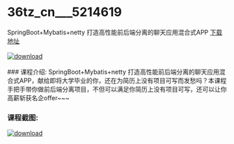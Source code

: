 # 36tz_cn___5214619
SpringBoot+Mybatis+netty 打造高性能前后端分离的聊天应用混合式APP
[下载地址](http://www.36tz.cn/article/5214619 "下载地址")
<br/></br>[![download](http://36tz.cn/muke_img/2020_07_1-88-300x205.png "下载地址")](http://www.36tz.cn/article/5214619 "下载地址")
<br/></br>### 课程介绍:
SpringBoot+Mybatis+netty 打造高性能前后端分离的聊天应用混合式APP，献给即将大学毕业的你，还在为简历上没有项目可写而发愁吗？本课程手把手带你做前后端分离项目，不但可以满足你简历上没有项目可写，还可以让你高薪斩获名企offer~~~

### 课程截图:
[![download](http://36tz.cn/muke_img/2020_07_2-88.png "下载地址")](http://www.36tz.cn/article/5214619 "下载地址")
